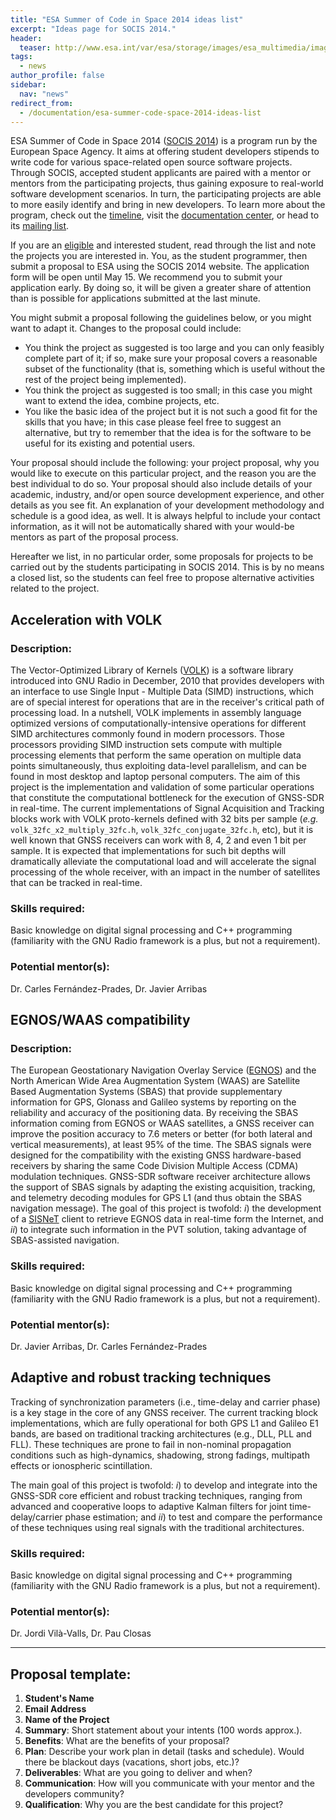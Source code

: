```yaml
---
title: "ESA Summer of Code in Space 2014 ideas list"
excerpt: "Ideas page for SOCIS 2014."
header:
  teaser: http://www.esa.int/var/esa/storage/images/esa_multimedia/images/2015/03/socis/15309314-1-eng-GB/SOCIS_large.jpg
tags:
  - news
author_profile: false
sidebar:
  nav: "news"
redirect_from:
  - /documentation/esa-summer-code-space-2014-ideas-list
---
```


ESA Summer of Code in Space 2014 ([SOCIS 2014](http://sophia.estec.esa.int/socis2014/)) is a program run by the European Space Agency. It aims at offering student developers stipends to write code for various space-related open source software projects. Through SOCIS, accepted student applicants are paired with a mentor or mentors from the participating projects, thus gaining exposure to real-world software development scenarios. In turn, the participating projects are able to more easily identify and bring in new developers. To learn more about the program, check out the [timeline](http://sophia.estec.esa.int/socis2014/timeline), visit the [documentation center](http://sophia.estec.esa.int/socis2014/documentation_center), or head to its [mailing list](https://groups.google.com/forum/#!forum/esa-socis).

If you are an [eligible](http://sophia.estec.esa.int/socis2014/?q=faq#socis_elig_student_who) and interested student, read through the list and note the projects you are interested in. You, as the student programmer, then submit a proposal to ESA using the SOCIS 2014 website. The application form will be open until May 15. We recommend you to submit your application early. By doing so, it will be given a greater share of attention than is possible for applications submitted at the last minute.

You might submit a proposal following the guidelines below, or you might want to adapt it. Changes to the proposal could include:

  * You think the project as suggested is too large and you can only feasibly complete part of it; if so, make sure your proposal covers a reasonable subset of the functionality (that is, something which is useful without the rest of the project being implemented).
  * You think the project as suggested is too small; in this case you might want to extend the idea, combine projects, etc.
  * You like the basic idea of the project but it is not such a good fit for the skills that you have; in this case please feel free to suggest an alternative, but try to remember that the idea is for the software to be useful for its existing and potential users.

Your proposal should include the following: your project proposal, why you would like to execute on this particular project, and the reason you are the best individual to do so. Your proposal should also include details of your academic, industry, and/or open source development experience, and other details as you see fit. An explanation of your development methodology and schedule is a good idea, as well. It is always helpful to include your contact information, as it will not be automatically shared with your would-be mentors as part of the proposal process.

Hereafter we list, in no particular order, some proposals for projects to be carried out by the students participating in SOCIS 2014. This is by no means a closed list, so the students can feel free to propose alternative activities related to the project.

## Acceleration with VOLK

### Description:

The Vector-Optimized Library of Kernels ([VOLK](http://libvolk.org/)) is a software library introduced into GNU Radio in December, 2010 that provides developers with an interface to use Single Input - Multiple Data (SIMD) instructions, which are of special interest for operations that are in the receiver's critical path of processing load. In a nutshell, VOLK implements in assembly language optimized versions of computationally-intensive operations for different SIMD architectures commonly found in modern processors. Those processors providing SIMD instruction sets compute with multiple processing elements that perform the same operation on multiple data points simultaneously, thus exploiting data-level parallelism, and can be found in most desktop and laptop personal computers. The aim of this project is the implementation and validation of some particular operations that constitute the computational bottleneck for the execution of GNSS-SDR in real-time. The current implementations of Signal Acquisition and Tracking blocks work with VOLK proto-kernels defined with 32 bits per sample (_e.g._ `volk_32fc_x2_multiply_32fc.h`, `volk_32fc_conjugate_32fc.h`, etc), but it is well known that GNSS receivers can work with 8, 4, 2 and even 1 bit per sample. It is expected that implementations for such bit depths will dramatically alleviate the computational load and will accelerate the signal processing of the whole receiver, with an impact in the number of satellites that can be tracked in real-time.

### Skills required:

Basic knowledge on digital signal processing and C++ programming (familiarity with the GNU Radio framework is a plus, but not a requirement).

### Potential mentor(s):

Dr. Carles Fern&aacute;ndez-Prades, Dr. Javier Arribas


## EGNOS/WAAS compatibility

### Description:

The European Geostationary Navigation Overlay Service ([EGNOS](http://www.egnos-portal.eu/)) and the North American Wide Area Augmentation System (WAAS) are Satellite Based Augmentation Systems (SBAS) that provide supplementary information for GPS, Glonass and Galileo systems by reporting on the reliability and accuracy of the positioning data. By receiving the SBAS information coming from EGNOS or WAAS satellites, a GNSS receiver can improve the position accuracy to 7.6 meters or better (for both lateral and vertical measurements), at least 95% of the time. The SBAS signals were designed for the compatibility with the existing GNSS hardware-based receivers by sharing the same Code Division Multiple Access (CDMA) modulation techniques. GNSS-SDR software receiver architecture allows the support of SBAS signals by adapting the existing acquisition, tracking, and telemetry decoding modules for GPS L1 (and thus obtain the SBAS navigation message). The goal of this project is twofold: _i_) the development of a [SISNeT](http://www.egnos-pro.esa.int/sisnet/index.html) client to retrieve EGNOS data in real-time form the Internet, and _ii_) to integrate such information in the PVT solution, taking advantage of SBAS-assisted navigation.


### Skills required:

Basic knowledge on digital signal processing and C++ programming (familiarity with the GNU Radio framework is a plus, but not a requirement).

### Potential mentor(s):

Dr. Javier Arribas, Dr. Carles Fern&aacute;ndez-Prades


## Adaptive and robust tracking techniques

Tracking of synchronization parameters (i.e., time-delay and carrier phase) is a key stage in the core of any GNSS receiver. The current tracking block implementations, which are fully operational for both GPS L1 and Galileo E1 bands, are based on traditional tracking architectures (e.g., DLL, PLL and FLL). These techniques are prone to fail in non-nominal propagation conditions such as high-dynamics, shadowing, strong fadings, multipath effects or ionospheric scintillation.

The main goal of this project is twofold: _i_) to develop and integrate into the GNSS-SDR core efficient and robust tracking techniques, ranging from advanced and cooperative loops to adaptive Kalman filters for joint time-delay/carrier phase estimation; and _ii_) to test and compare the performance of these techniques using real signals with the traditional architectures.

### Skills required:

Basic knowledge on digital signal processing and C++ programming (familiarity with the GNU Radio framework is a plus, but not a requirement).

### Potential mentor(s):

Dr. Jordi Vil&agrave;-Valls, Dr. Pau Closas



--------

## Proposal template:

  1. **Student's Name**
  2. **Email Address**
  3. **Name of the Project**
  4. **Summary**: Short statement about your intents (100 words approx.).
  5. **Benefits**: What are the benefits of your proposal?
  6. **Plan**: Describe your work plan in detail (tasks and schedule). Would there be blackout days (vacations, short jobs, etc.)?
  7. **Deliverables**: What are you going to deliver and when?
  8. **Communication**: How will you communicate with your mentor and the developers community?
  9. **Qualification**: Why you are the best candidate for this project?
